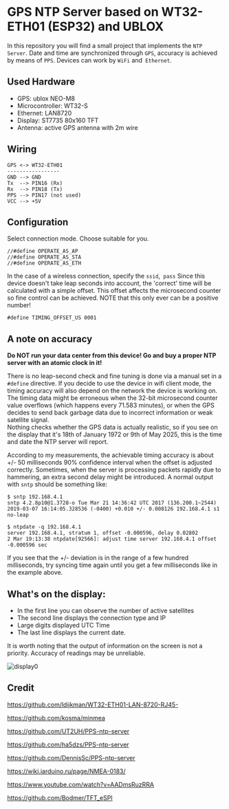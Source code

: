 # GPS NTP Server based on WT32-ETH01 (ESP32) and UBLOX

In this repository you will find a small project that implements the `NTP Server`. Date and time are synchronized through `GPS`, accuracy is achieved by means of `PPS`. Devices can work by `WiFi` and` Ethernet`.

## Used Hardware

- GPS: ublox NEO-M8
- Microcontroller: WT32-S
- Ethernet: LAN8720
- Display: ST7735 80x160 TFT
- Antenna: active GPS antenna with 2m wire

## Wiring

```
GPS <-> WT32-ETH01
-----------------
GND --> GND
Tx  --> PIN16 (Rx)
Rx  --> PIN18 (Tx)
PPS --> PIN17 (not used) 
VCC --> +5V
```

## Configuration 

Select connection mode. Choose suitable for you. 
```
//#define OPERATE_AS_AP
//#define OPERATE_AS_STA
//#define OPERATE_AS_ETH
```
In the case of a wireless connection, specify the `ssid`,` pass` 
Since this device doesn't take leap seconds into account, the 'correct' time will be calculated with a simple offset.
This offset affects the microsecond counter so fine control can be achieved.
NOTE that this only ever can be a positive number!
```
#define TIMING_OFFSET_US 0001
```

## A note on accuracy

**Do NOT run your data center from this device! Go and buy a proper NTP server with an atomic clock in it!**  

There is no leap-second check and fine tuning is done via a manual set in a `#define` directive. If you decide to use the device in wifi client mode, the timing accuracy will also depend on the network the device is working on.  
The timing data might be erroneous when the 32-bit microsecond counter value overflows (which happens every 71.583 minutes), or when the GPS decides to send back garbage data due to incorrect information or weak satellite signal.  
Nothing checks whether the GPS data is actually realistic, so if you see on the display that it's 18th of January 1972 or 9th of May 2025, this is the time and date the NTP server will report.

According to my measurements, the achievable timing accuracy is about +/- 50 milliseconds 90% confidence interval when the offset is adjusted correctly.
Sometimes, when the server is processing packets rapidly due to hammering, an extra second delay might be introduced. A normal output with `sntp` should be something like:  
```
$ sntp 192.168.4.1
sntp 4.2.8p10@1.3728-o Tue Mar 21 14:36:42 UTC 2017 (136.200.1~2544)
2019-03-07 16:14:05.328536 (-0400) +0.010 +/- 0.008126 192.168.4.1 s1 no-leap

$ ntpdate -q 192.168.4.1
server 192.168.4.1, stratum 1, offset -0.000596, delay 0.02802
2 Mar 19:13:38 ntpdate[92566]: adjust time server 192.168.4.1 offset -0.000596 sec
```
If you see that the +/- deviation is in the range of a few hundred milliseconds, try syncing time again until you get a few milliseconds like in the example above.


## What's on the display:

- In the first line you can observe the number of active satellites 
- The second line displays the connection type and IP
- Large digits displayed UTC Time 
- The last line displays the current date. 

It is worth noting that the output of information on the screen is not a priority. Accuracy of readings may be unreliable. 


![display0](design/display0.jpg)

## Credit

https://github.com/ldijkman/WT32-ETH01-LAN-8720-RJ45-

https://github.com/kosma/minmea

https://github.com/UT2UH/PPS-ntp-server

https://github.com/ha5dzs/PPS-ntp-server

https://github.com/DennisSc/PPS-ntp-server

https://wiki.iarduino.ru/page/NMEA-0183/

https://www.youtube.com/watch?v=AADmsRuzRRA

https://github.com/Bodmer/TFT_eSPI
